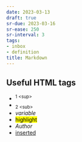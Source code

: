 ```yaml
---
date: 2023-03-13
draft: true
sr-due: 2023-03-16
sr-ease: 250
sr-interval: 3
tags:
- inbox
- definition
title: Markdown
---
```

   
## Useful HTML tags   
   
   
- <sup>1 \<sup\></sup>   
- <sub>2 \<sub\></sub>   
- <var>variable</var>   
- <mark>highlight</mark>   
- <cite>Author</cite>   
- <ins>inserted</ins>